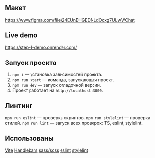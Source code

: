 ## Макет

https://www.figma.com/file/24EUnEHGEDNLdOcxg7ULwV/Chat


## Live demo

https://step-1-demo.onrender.com/

## Запуск проекта

1. `npm i` — установка зависимостей проекта.
2. `npm run start` — команда, запускающая проект.
2. `npm run dev` — запуск отладочной версии.
3. Проект работает на `http://localhost:3000`.

## Линтинг

`npm run eslint` — проверка скриптов.
`npm run stylelint` — проверка стилей.
`npm run lint` — запуск всех проверок: TS, eslint, stylelint.

## Использованы

[Vite](https://vitejs.dev/)
[Handlebars](https://handlebarsjs.com/)
[sass/scss](https://sass-lang.com/)
[eslint](https://eslint.org/)
[stylelint](https://stylelint.io/)
